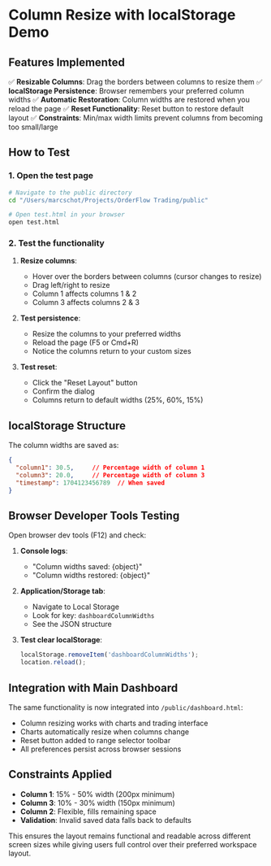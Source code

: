 # Column Resize with localStorage Demo

## Features Implemented

✅ **Resizable Columns**: Drag the borders between columns to resize them
✅ **localStorage Persistence**: Browser remembers your preferred column widths
✅ **Automatic Restoration**: Column widths are restored when you reload the page
✅ **Reset Functionality**: Reset button to restore default layout
✅ **Constraints**: Min/max width limits prevent columns from becoming too small/large

## How to Test

### 1. Open the test page
```bash
# Navigate to the public directory
cd "/Users/marcschot/Projects/OrderFlow Trading/public"

# Open test.html in your browser
open test.html
```

### 2. Test the functionality

1. **Resize columns**: 
   - Hover over the borders between columns (cursor changes to resize)
   - Drag left/right to resize
   - Column 1 affects columns 1 & 2
   - Column 3 affects columns 2 & 3

2. **Test persistence**:
   - Resize the columns to your preferred widths
   - Reload the page (F5 or Cmd+R)
   - Notice the columns return to your custom sizes

3. **Test reset**:
   - Click the "Reset Layout" button
   - Confirm the dialog
   - Columns return to default widths (25%, 60%, 15%)

## localStorage Structure

The column widths are saved as:
```json
{
  "column1": 30.5,     // Percentage width of column 1
  "column3": 20.0,     // Percentage width of column 3  
  "timestamp": 1704123456789  // When saved
}
```

## Browser Developer Tools Testing

Open browser dev tools (F12) and check:

1. **Console logs**:
   - "Column widths saved: {object}"
   - "Column widths restored: {object}"

2. **Application/Storage tab**:
   - Navigate to Local Storage
   - Look for key: `dashboardColumnWidths`
   - See the JSON structure

3. **Test clear localStorage**:
   ```javascript
   localStorage.removeItem('dashboardColumnWidths');
   location.reload();
   ```

## Integration with Main Dashboard

The same functionality is now integrated into `/public/dashboard.html`:

- Column resizing works with charts and trading interface
- Charts automatically resize when columns change
- Reset button added to range selector toolbar
- All preferences persist across browser sessions

## Constraints Applied

- **Column 1**: 15% - 50% width (200px minimum)
- **Column 3**: 10% - 30% width (150px minimum)  
- **Column 2**: Flexible, fills remaining space
- **Validation**: Invalid saved data falls back to defaults

This ensures the layout remains functional and readable across different screen sizes while giving users full control over their preferred workspace layout.
